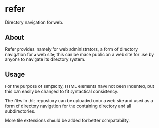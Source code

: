 # refer

Directory navigation for web.

## About

Refer provides, namely for web administrators, a form of directory navigation for a web site; this can be made public on a web site for use by anyone to navigate its directory system.

## Usage

For the purpose of simplicity, HTML elements have not been indented, but this can easily be changed to fit syntactical consistency.

The files in this repository can be uploaded onto a web site and used as a form of directory navigation for the containing directory and all subdirectories.

More file extensions should be added for better compatability.